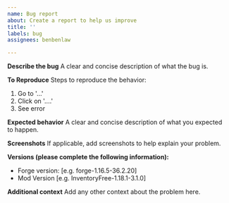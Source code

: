 ```yaml
---
name: Bug report
about: Create a report to help us improve
title: ''
labels: bug
assignees: benbenlaw

---
```


**Describe the bug**
A clear and concise description of what the bug is.

**To Reproduce**
Steps to reproduce the behavior:
1. Go to '...'
2. Click on '....'
3. See error

**Expected behavior**
A clear and concise description of what you expected to happen.

**Screenshots**
If applicable, add screenshots to help explain your problem.

**Versions (please complete the following information):**
 - Forge version: [e.g. forge-1.16.5-36.2.20]
 - Mod Version [e.g. InventoryFree-1.18.1-3.1.0]

**Additional context**
Add any other context about the problem here.
